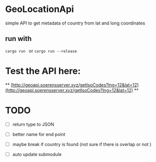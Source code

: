 # GeoLocationApi


simple API to get metadata of country from lat and long coordinates


## run with 

`cargo run ` or 
`cargo run --release`

# Test the API here: 

** [http://geoapi.soerensserver.xyz/getIsoCodes?lng=12&lat=12](http://geoapi.soerensserver.xyz/getIsoCodes?lng=12&lat=12) **


# TODO

- [ ] return type to JSON
- [ ] better name for end point 
- [ ] maybe break if country is found (not sure if there is overlap or not )
- [ ] auto update submodule



